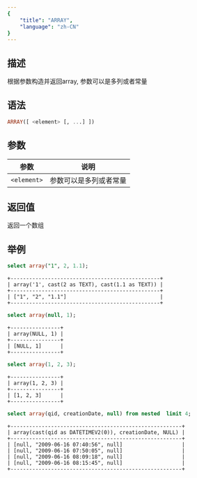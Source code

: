 ```yaml
---
{
    "title": "ARRAY",
    "language": "zh-CN"
}
---
```


<!-- 
Licensed to the Apache Software Foundation (ASF) under one
or more contributor license agreements.  See the NOTICE file
distributed with this work for additional information
regarding copyright ownership.  The ASF licenses this file
to you under the Apache License, Version 2.0 (the
"License"); you may not use this file except in compliance
with the License.  You may obtain a copy of the License at
  http://www.apache.org/licenses/LICENSE-2.0
Unless required by applicable law or agreed to in writing,
software distributed under the License is distributed on an
"AS IS" BASIS, WITHOUT WARRANTIES OR CONDITIONS OF ANY
KIND, either express or implied.  See the License for the
specific language governing permissions and limitations
under the License.
-->

## 描述
根据参数构造并返回array, 参数可以是多列或者常量

## 语法

```sql
ARRAY([ <element> [, ...] ])
```

## 参数
| 参数 | 说明 |
|---|---|
| `<element>` | 参数可以是多列或者常量 |

## 返回值
返回一个数组

## 举例

```sql
select array("1", 2, 1.1);
```
```text
+------------------------------------------------+
| array('1', cast(2 as TEXT), cast(1.1 as TEXT)) |
+------------------------------------------------+
| ["1", "2", "1.1"]                              |
+------------------------------------------------+
```

```sql
select array(null, 1);
```
```text
+----------------+
| array(NULL, 1) |
+----------------+
| [NULL, 1]      |
+----------------+
```

```sql
select array(1, 2, 3);
```
```text
+----------------+
| array(1, 2, 3) |
+----------------+
| [1, 2, 3]      |
+----------------+
```

```sql
select array(qid, creationDate, null) from nested  limit 4;
```
```text
+-------------------------------------------------------+
| array(cast(qid as DATETIMEV2(0)), creationDate, NULL) |
+-------------------------------------------------------+
| [null, "2009-06-16 07:40:56", null]                   |
| [null, "2009-06-16 07:50:05", null]                   |
| [null, "2009-06-16 08:09:18", null]                   |
| [null, "2009-06-16 08:15:45", null]                   |
+-------------------------------------------------------+
```

